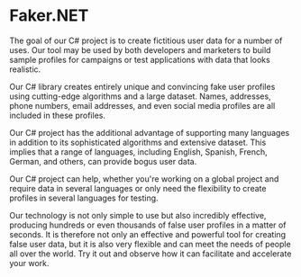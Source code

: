 # Faker.NET

The goal of our C# project is to create fictitious user data for a number of uses. Our tool may be used by both developers and marketers to build sample profiles for campaigns or test applications with data that looks realistic.

Our C# library creates entirely unique and convincing fake user profiles using cutting-edge algorithms and a large dataset. Names, addresses, phone numbers, email addresses, and even social media profiles are all included in these profiles.

Our C# project has the additional advantage of supporting many languages in addition to its sophisticated algorithms and extensive dataset. This implies that a range of languages, including English, Spanish, French, German, and others, can provide bogus user data.

Our C# project can help, whether you're working on a global project and require data in several languages or only need the flexibility to create profiles in several languages for testing.

Our technology is not only simple to use but also incredibly effective, producing hundreds or even thousands of false user profiles in a matter of seconds. It is therefore not only an effective and powerful tool for creating false user data, but it is also very flexible and can meet the needs of people all over the world. Try it out and observe how it can facilitate and accelerate your work.
